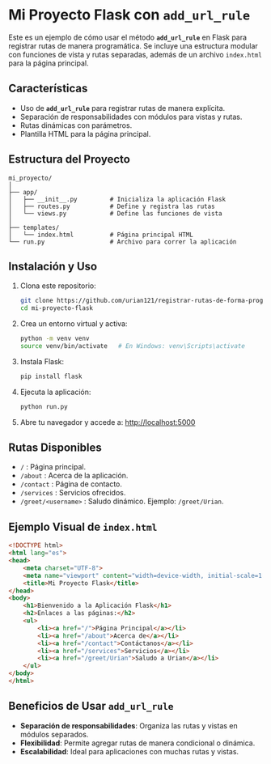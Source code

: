 
# Mi Proyecto Flask con `add_url_rule`

Este es un ejemplo de cómo usar el método **`add_url_rule`** en Flask para registrar rutas de manera programática. Se incluye una estructura modular con funciones de vista y rutas separadas, además de un archivo `index.html` para la página principal.

## Características

- Uso de **`add_url_rule`** para registrar rutas de manera explícita.
- Separación de responsabilidades con módulos para vistas y rutas.
- Rutas dinámicas con parámetros.
- Plantilla HTML para la página principal.

## Estructura del Proyecto

```
mi_proyecto/
│
├── app/
│   ├── __init__.py         # Inicializa la aplicación Flask
│   ├── routes.py           # Define y registra las rutas
│   └── views.py            # Define las funciones de vista
│
├── templates/
│   └── index.html          # Página principal HTML
└── run.py                  # Archivo para correr la aplicación
```

## Instalación y Uso

1. Clona este repositorio:
   ```bash
   git clone https://github.com/urian121/registrar-rutas-de-forma-program-tica-en-una-app-Flask
   cd mi-proyecto-flask
   ```

2. Crea un entorno virtual y activa:
   ```bash
   python -m venv venv
   source venv/bin/activate   # En Windows: venv\Scripts\activate
   ```

3. Instala Flask:
   ```bash
   pip install flask
   ```

4. Ejecuta la aplicación:
   ```bash
   python run.py
   ```

5. Abre tu navegador y accede a: [http://localhost:5000](http://localhost:5000)

## Rutas Disponibles

- `/` : Página principal.
- `/about` : Acerca de la aplicación.
- `/contact` : Página de contacto.
- `/services` : Servicios ofrecidos.
- `/greet/<username>` : Saludo dinámico. Ejemplo: `/greet/Urian`.

## Ejemplo Visual de `index.html`

```html
<!DOCTYPE html>
<html lang="es">
<head>
    <meta charset="UTF-8">
    <meta name="viewport" content="width=device-width, initial-scale=1.0">
    <title>Mi Proyecto Flask</title>
</head>
<body>
    <h1>Bienvenido a la Aplicación Flask</h1>
    <h2>Enlaces a las páginas:</h2>
    <ul>
        <li><a href="/">Página Principal</a></li>
        <li><a href="/about">Acerca de</a></li>
        <li><a href="/contact">Contáctanos</a></li>
        <li><a href="/services">Servicios</a></li>
        <li><a href="/greet/Urian">Saludo a Urian</a></li>
    </ul>
</body>
</html>
```

## Beneficios de Usar `add_url_rule`

- **Separación de responsabilidades**: Organiza las rutas y vistas en módulos separados.
- **Flexibilidad**: Permite agregar rutas de manera condicional o dinámica.
- **Escalabilidad**: Ideal para aplicaciones con muchas rutas y vistas.